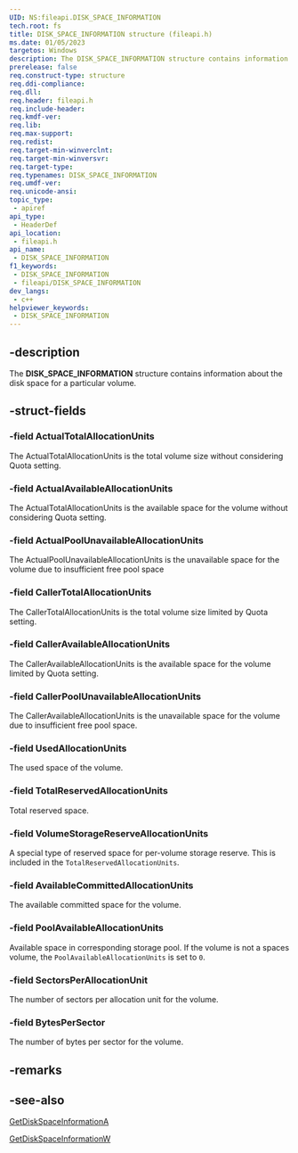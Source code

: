 ```yaml
---
UID: NS:fileapi.DISK_SPACE_INFORMATION
tech.root: fs
title: DISK_SPACE_INFORMATION structure (fileapi.h)
ms.date: 01/05/2023
targetos: Windows
description: The DISK_SPACE_INFORMATION structure contains information about the disk space for a particular volume.
prerelease: false
req.construct-type: structure
req.ddi-compliance: 
req.dll: 
req.header: fileapi.h
req.include-header: 
req.kmdf-ver: 
req.lib: 
req.max-support: 
req.redist: 
req.target-min-winverclnt: 
req.target-min-winversvr: 
req.target-type: 
req.typenames: DISK_SPACE_INFORMATION
req.umdf-ver: 
req.unicode-ansi: 
topic_type:
 - apiref
api_type:
 - HeaderDef
api_location:
 - fileapi.h
api_name:
 - DISK_SPACE_INFORMATION
f1_keywords:
 - DISK_SPACE_INFORMATION
 - fileapi/DISK_SPACE_INFORMATION
dev_langs:
 - c++
helpviewer_keywords:
 - DISK_SPACE_INFORMATION
---
```


## -description

The **DISK_SPACE_INFORMATION** structure contains information about the disk space for a particular volume.

## -struct-fields

### -field ActualTotalAllocationUnits

The ActualTotalAllocationUnits is the total volume size without considering Quota setting.

### -field ActualAvailableAllocationUnits

The ActualTotalAllocationUnits is the available space for the volume without considering Quota setting.

### -field ActualPoolUnavailableAllocationUnits

The ActualPoolUnavailableAllocationUnits is the unavailable space for the volume due to insufficient free pool space

### -field CallerTotalAllocationUnits

The CallerTotalAllocationUnits is the total volume size limited by Quota setting.

### -field CallerAvailableAllocationUnits

The CallerAvailableAllocationUnits is the available space for the volume limited by Quota setting.

### -field CallerPoolUnavailableAllocationUnits

The CallerAvailableAllocationUnits is the unavailable space for the volume due to insufficient free pool space.

### -field UsedAllocationUnits

The used space of the volume.

### -field TotalReservedAllocationUnits

Total reserved space.

### -field VolumeStorageReserveAllocationUnits

A special type of reserved space for per-volume storage reserve. This is included in the `TotalReservedAllocationUnits`.

### -field AvailableCommittedAllocationUnits

The available committed space for the volume.

### -field PoolAvailableAllocationUnits

Available space in corresponding storage pool. If the volume is not a spaces volume, the `PoolAvailableAllocationUnits` is set to `0`.

### -field SectorsPerAllocationUnit

The number of sectors per allocation unit for the volume.

### -field BytesPerSector

The number of bytes per sector for the volume.

## -remarks

## -see-also

[GetDiskSpaceInformationA](./nf-fileapi-getdiskspaceinformationa.md)

[GetDiskSpaceInformationW](./nf-fileapi-getdiskspaceinformationw.md)
